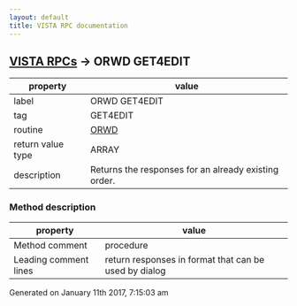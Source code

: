 ```yaml
---
layout: default
title: VISTA RPC documentation
---
```




## [VISTA RPCs](TableOfContent.md) &#8594; ORWD GET4EDIT 

 property | value 
--- | --- 
 label | ORWD GET4EDIT
 tag | GET4EDIT
 routine | [ORWD](http://code.osehra.org/dox/Routine_ORWD_source.html)
 return value type | ARRAY
 description | Returns the responses for an already existing order.


### Method description

 property | value 
--- | --- 
 Method comment | procedure
 Leading comment lines | return responses in format that can be used by dialog




 Generated on January 11th 2017, 7:15:03 am